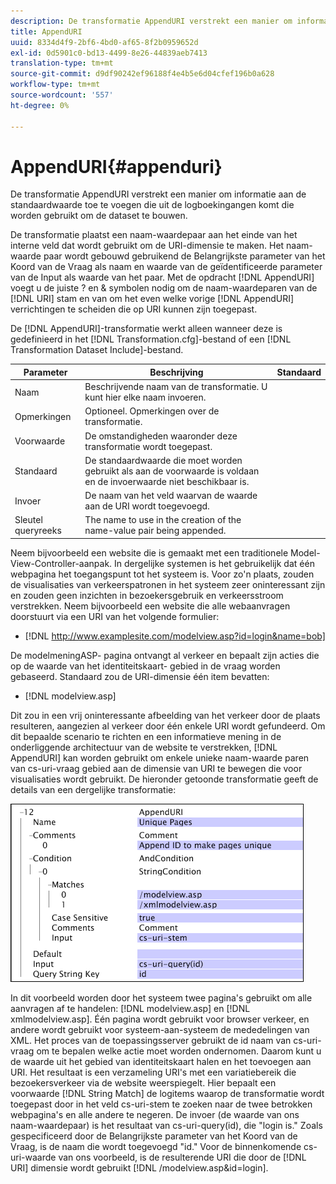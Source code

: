```yaml
---
description: De transformatie AppendURI verstrekt een manier om informatie aan de standaardwaarde toe te voegen die uit de logboekingangen komt die worden gebruikt om de dataset te bouwen.
title: AppendURI
uuid: 8334d4f9-2bf6-4bd0-af65-8f2b0959652d
exl-id: 0d5901c0-bd13-4499-8e26-44839aeb7413
translation-type: tm+mt
source-git-commit: d9df90242ef96188f4e4b5e6d04cfef196b0a628
workflow-type: tm+mt
source-wordcount: '557'
ht-degree: 0%

---
```


# AppendURI{#appenduri}

De transformatie AppendURI verstrekt een manier om informatie aan de standaardwaarde toe te voegen die uit de logboekingangen komt die worden gebruikt om de dataset te bouwen.

De transformatie plaatst een naam-waardepaar aan het einde van het interne veld dat wordt gebruikt om de URI-dimensie te maken. Het naam-waarde paar wordt gebouwd gebruikend de Belangrijkste parameter van het Koord van de Vraag als naam en waarde van de geïdentificeerde parameter van de Input als waarde van het paar. Met de opdracht [!DNL AppendURI] voegt u de juiste ? en &amp; symbolen nodig om de naam-waardeparen van de [!DNL URI] stam en van om het even welke vorige [!DNL AppendURI] verrichtingen te scheiden die op URI kunnen zijn toegepast.

De [!DNL AppendURI]-transformatie werkt alleen wanneer deze is gedefinieerd in het [!DNL Transformation.cfg]-bestand of een [!DNL Transformation Dataset Include]-bestand.

| Parameter | Beschrijving | Standaard |
|---|---|---|
| Naam | Beschrijvende naam van de transformatie. U kunt hier elke naam invoeren. |  |
| Opmerkingen | Optioneel. Opmerkingen over de transformatie. |  |
| Voorwaarde | De omstandigheden waaronder deze transformatie wordt toegepast. |  |
| Standaard | De standaardwaarde die moet worden gebruikt als aan de voorwaarde is voldaan en de invoerwaarde niet beschikbaar is. |  |
| Invoer | De naam van het veld waarvan de waarde aan de URI wordt toegevoegd. |  |
| Sleutel queryreeks | The name to use in the creation of the name-value pair being appended. |  |

Neem bijvoorbeeld een website die is gemaakt met een traditionele Model-View-Controller-aanpak. In dergelijke systemen is het gebruikelijk dat één webpagina het toegangspunt tot het systeem is. Voor zo&#39;n plaats, zouden de visualisaties van verkeerspatronen in het systeem zeer oninteressant zijn en zouden geen inzichten in bezoekersgebruik en verkeersstroom verstrekken. Neem bijvoorbeeld een website die alle webaanvragen doorstuurt via een URI van het volgende formulier:

* [!DNL http://www.examplesite.com/modelview.asp?id=login&name=bob]

De modelmeningASP- pagina ontvangt al verkeer en bepaalt zijn acties die op de waarde van het identiteitskaart- gebied in de vraag worden gebaseerd. Standaard zou de URI-dimensie één item bevatten:

* [!DNL modelview.asp]

Dit zou in een vrij oninteressante afbeelding van het verkeer door de plaats resulteren, aangezien al verkeer door één enkele URI wordt gefundeerd. Om dit bepaalde scenario te richten en een informatieve mening in de onderliggende architectuur van de website te verstrekken, [!DNL AppendURI] kan worden gebruikt om enkele unieke naam-waarde paren van cs-uri-vraag gebied aan de dimensie van URI te bewegen die voor visualisaties wordt gebruikt. De hieronder getoonde transformatie geeft de details van een dergelijke transformatie:

![](assets/cfg_TransformationType_AppendURI.png)

In dit voorbeeld worden door het systeem twee pagina&#39;s gebruikt om alle aanvragen af te handelen: [!DNL modelview.asp] en [!DNL xmlmodelview.asp]. Één pagina wordt gebruikt voor browser verkeer, en andere wordt gebruikt voor systeem-aan-systeem de mededelingen van XML. Het proces van de toepassingsserver gebruikt de id naam van cs-uri-vraag om te bepalen welke actie moet worden ondernomen. Daarom kunt u de waarde uit het gebied van identiteitskaart halen en het toevoegen aan URI. Het resultaat is een verzameling URI&#39;s met een variatiebereik die bezoekersverkeer via de website weerspiegelt. Hier bepaalt een voorwaarde [!DNL String Match] de logitems waarop de transformatie wordt toegepast door in het veld cs-uri-stem te zoeken naar de twee betrokken webpagina&#39;s en alle andere te negeren. De invoer (de waarde van ons naam-waardepaar) is het resultaat van cs-uri-query(id), die &quot;login is.&quot; Zoals gespecificeerd door de Belangrijkste parameter van het Koord van de Vraag, is de naam die wordt toegevoegd &quot;id.&quot; Voor de binnenkomende cs-uri-waarde van ons voorbeeld, is de resulterende URI die door de [!DNL URI] dimensie wordt gebruikt [!DNL /modelview.asp&id=login].
